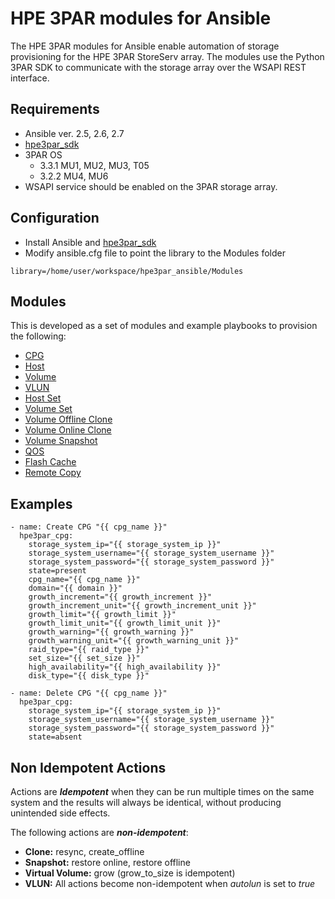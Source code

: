 # HPE 3PAR modules for Ansible

The HPE 3PAR modules for Ansible enable automation of storage provisioning for the HPE 3PAR StoreServ array. The modules use the Python 3PAR SDK to communicate with the storage array over the WSAPI REST interface.

## Requirements
* Ansible ver. 2.5, 2.6, 2.7
* [hpe3par_sdk](https://pypi.org/project/hpe3par_sdk/)
* 3PAR OS
  * 3.3.1 MU1, MU2, MU3, T05
  * 3.2.2 MU4, MU6 
* WSAPI service should be enabled on the 3PAR storage array.

## Configuration
* Install Ansible and [hpe3par_sdk](https://pypi.org/project/hpe3par_sdk/)
* Modify ansible.cfg file to point the library to the Modules folder
```
library=/home/user/workspace/hpe3par_ansible/Modules
```

## Modules
This is developed as a set of modules and example playbooks to provision the following:
* [CPG](Modules/readme.md#hpe3par_cpg---manage-hpe-3par-cpg)
* [Host](Modules/readme.md#hpe3par_host---manage-hpe-3par-host)
* [Volume](Modules/readme.md#hpe3par_volume---manage-hpe-3par-volume)
* [VLUN](Modules/readme.md#hpe3par_vlun---manage-hpe-3par-vlun)
* [Host Set](Modules/readme.md#hpe3par_hostset---manage-hpe-3par-host-set)
* [Volume Set](Modules/readme.md#hpe3par_volumeset---manage-hpe-3par-volume-set)
* [Volume Offline Clone](Modules/readme.md#hpe3par_offline_clone---manage-hpe-3par-offline-clone)
* [Volume Online Clone](Modules/readme.md#hpe3par_online_clone---manage-hpe-3par-online-clone)
* [Volume Snapshot](Modules/readme.md#hpe3par_snapshot---manage-hpe-3par-snapshots)
* [QOS](Modules/readme.md#hpe3par_qos---manage-hpe-3par-qos-rules)
* [Flash Cache](Modules/readme.md#hpe3par_flash_cache---manage-hpe-3par-flash-cache)
* [Remote Copy](Modules/readme.md#hpe3par_remote_copy---manage-hpe-3par-remote-copy)


## Examples
``` {.sourceCode .yaml}
- name: Create CPG "{{ cpg_name }}"
  hpe3par_cpg:
    storage_system_ip="{{ storage_system_ip }}"
    storage_system_username="{{ storage_system_username }}"
    storage_system_password="{{ storage_system_password }}"
    state=present
    cpg_name="{{ cpg_name }}"
    domain="{{ domain }}"
    growth_increment="{{ growth_increment }}"
    growth_increment_unit="{{ growth_increment_unit }}"
    growth_limit="{{ growth_limit }}"
    growth_limit_unit="{{ growth_limit_unit }}"
    growth_warning="{{ growth_warning }}"
    growth_warning_unit="{{ growth_warning_unit }}"
    raid_type="{{ raid_type }}"
    set_size="{{ set_size }}"
    high_availability="{{ high_availability }}"
    disk_type="{{ disk_type }}"

- name: Delete CPG "{{ cpg_name }}"
  hpe3par_cpg:
    storage_system_ip="{{ storage_system_ip }}"
    storage_system_username="{{ storage_system_username }}"
    storage_system_password="{{ storage_system_password }}"
    state=absent
```
    
## Non Idempotent Actions

Actions are **_Idempotent_** when they can be run multiple times on the same system and the results will always be identical, without producing unintended side effects.

The following actions are **_non-idempotent_**:

- **Clone:** resync, create_offline
- **Snapshot:** restore online, restore offline
- **Virtual Volume:** grow (grow_to_size is idempotent)
- **VLUN:** All actions become non-idempotent when <em>autolun</em> is set to <em>true</em>

